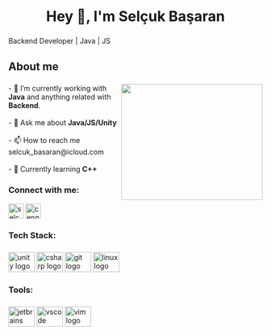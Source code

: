 <h1 align="center">Hey 👋, I'm Selçuk Başaran</h1>

###

<p align="left">Backend Developer | Java | JS</p>

###

<h2 align="left">About me</h2>

###
###
<img align="right"  src="https://media.giphy.com/media/E6jscXfv3AkWQ/giphy.gif" width="280" height="230"  />

###

<p align="left">- 👾  I’m currently working with <b>Java</b> and anything related with <b>Backend</b>.<br>
<br>- 💬  Ask me about <b>Java/JS/Unity</b><br>
<br>- 📫  How to reach me selcuk_basaran@icloud.com<br>
<br>- 🌱 Currently learning <b>C++</b></p>

###
<h3 align="left">Connect with me:</h3>
<p align="left">
<a href="https://linkedin.com/in/selcuk-basaran" target="blank" rel=”noopener”><img align="center" src="https://cdn.jsdelivr.net/gh/devicons/devicon/icons/linkedin/linkedin-original.svg" alt="selcukbasaran" height="30" width="30" /></a>
<a href="https://instagram.com/selcuk.bsran" target="blank" rel=”noopener”><img align="center" src="https://upload.wikimedia.org/wikipedia/commons/thumb/e/e7/Instagram_logo_2016.svg/1200px-Instagram_logo_2016.svg.png" alt="cengizcmataraci" height="30" width="30" /></a>
</p>

<h3 align="left">Tech Stack:</h3>

###

<div align="left">
  <img src="https://cdn.jsdelivr.net/gh/devicons/devicon/icons/unity/unity-original.svg" height="40" width="52" alt="unity logo"  />
  <img src="https://cdn.jsdelivr.net/gh/devicons/devicon/icons/csharp/csharp-original.svg" height="40" width="52" alt="csharp logo"  />
  <img src="https://cdn.jsdelivr.net/gh/devicons/devicon/icons/git/git-original.svg" height="40" width="52" alt="git logo"  />
  <img src="https://cdn.jsdelivr.net/gh/devicons/devicon/icons/linux/linux-original.svg" height="40" width="52" alt="linux logo"  />
</div>

###



<h3 align="left">Tools:</h3>

###

<div align="left">
  <img src="https://cdn.jsdelivr.net/gh/devicons/devicon/icons/jetbrains/jetbrains-original.svg" height="40" width="52" alt="jetbrains logo"  />
  <img src="https://cdn.jsdelivr.net/gh/devicons/devicon/icons/vscode/vscode-original.svg" height="40" width="52" alt="vscode logo"  />
  <img src="https://cdn.jsdelivr.net/gh/devicons/devicon/icons/vim/vim-original.svg" height="40" width="52" alt="vim logo"  />
</div>

###
